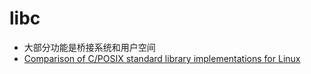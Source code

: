 # libc

- 大部分功能是桥接系统和用户空间
- [Comparison of C/POSIX standard library implementations for Linux](http://www.etalabs.net/compare_libcs.html)
